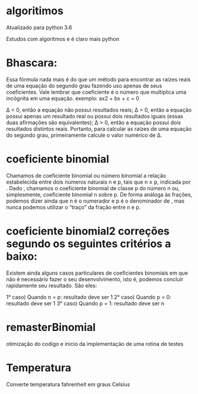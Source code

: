 # algoritimos
Atualizado para python 3.6

Estudos com algoritmos e é claro mais python

# Bhascara:
Essa fórmula nada mais é do que um método para encontrar as raízes reais 
de uma equação do segundo grau fazendo uso apenas de seus coeficientes. 
Vale lembrar que coeficiente é o número que multiplica uma incógnita
em uma equação. exemplo: ax2 + bx + c = 0

Δ < 0, então a equação não possui resultados reais;
Δ = 0, então a equação possui apenas um resultado real ou
possui dois resultados iguais (essas duas afirmações são equivalentes);
Δ > 0, então a equação possui dois resultados distintos reais.
Portanto, para calcular as raízes de uma equação do segundo grau,
primeiramente calcule o valor numérico de Δ.

# coeficiente binomial 
Chamamos de coeficiente binomial ou número binomial a relação estabelecida 
entre dois números naturais n e p, tais que n ≥ p, indicada por  . 
Dado , chamamos o coeficiente binomial de classe p do número n ou, simplesmente,
coeficiente binomial n sobre p. De forma análoga às frações, podemos dizer 
ainda que n é o numerador e p é o denominador de , mas nunca podemos utilizar 
o “traço” da fração entre n e p.

# coeficiente binomial2 correções segundo os seguintes critérios a baixo: 
Existem ainda alguns casos particulares de coeficientes binomiais em que 
não é necessário fazer o seu desenvolvimento, isto é, podemos concluir 
rapidamente seu resultado. São eles:

1° caso) Quando n = p: resultado deve ser 1
2° caso) Quando p = 0: resultado deve ser 1
3° caso) Quando p = 1: resultado deve ser n

# remasterBinomial
otimização do codigo e inicio da implementação de uma rotina de testes

# Temperatura
Converte temperatura fahrenheit em graus Celsius